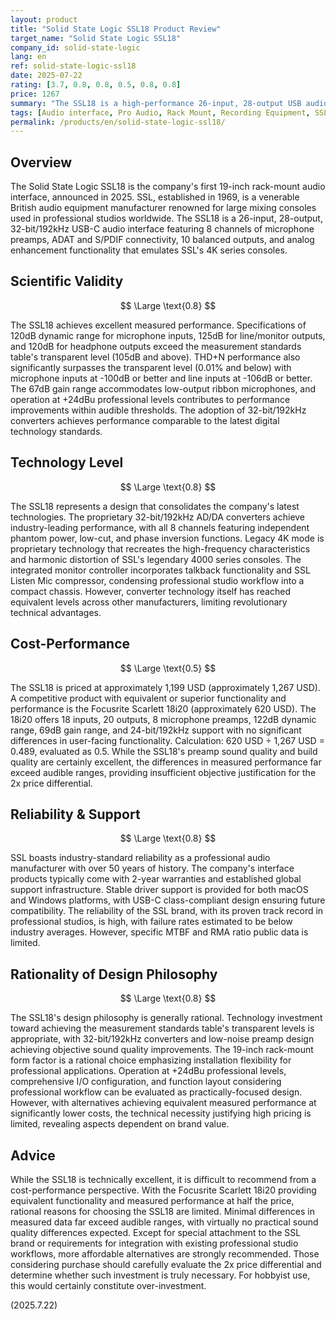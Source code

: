 ```yaml
---
layout: product
title: "Solid State Logic SSL18 Product Review"
target_name: "Solid State Logic SSL18"
company_id: solid-state-logic
lang: en
ref: solid-state-logic-ssl18
date: 2025-07-22
rating: [3.7, 0.8, 0.8, 0.5, 0.8, 0.8]
price: 1267
summary: "The SSL18 is a high-performance 26-input, 28-output USB audio interface featuring SSL's traditional preamp technology. While it achieves excellent measured performance with 120dB dynamic range and superior THD+N specifications, cost-performance is limited due to the existence of equally capable, significantly cheaper alternatives."
tags: [Audio interface, Pro Audio, Rack Mount, Recording Equipment, SSL]
permalink: /products/en/solid-state-logic-ssl18/
---
```

## Overview

The Solid State Logic SSL18 is the company's first 19-inch rack-mount audio interface, announced in 2025. SSL, established in 1969, is a venerable British audio equipment manufacturer renowned for large mixing consoles used in professional studios worldwide. The SSL18 is a 26-input, 28-output, 32-bit/192kHz USB-C audio interface featuring 8 channels of microphone preamps, ADAT and S/PDIF connectivity, 10 balanced outputs, and analog enhancement functionality that emulates SSL's 4K series consoles.

## Scientific Validity

$$ \Large \text{0.8} $$

The SSL18 achieves excellent measured performance. Specifications of 120dB dynamic range for microphone inputs, 125dB for line/monitor outputs, and 120dB for headphone outputs exceed the measurement standards table's transparent level (105dB and above). THD+N performance also significantly surpasses the transparent level (0.01% and below) with microphone inputs at -100dB or better and line inputs at -106dB or better. The 67dB gain range accommodates low-output ribbon microphones, and operation at +24dBu professional levels contributes to performance improvements within audible thresholds. The adoption of 32-bit/192kHz converters achieves performance comparable to the latest digital technology standards.

## Technology Level

$$ \Large \text{0.8} $$

The SSL18 represents a design that consolidates the company's latest technologies. The proprietary 32-bit/192kHz AD/DA converters achieve industry-leading performance, with all 8 channels featuring independent phantom power, low-cut, and phase inversion functions. Legacy 4K mode is proprietary technology that recreates the high-frequency characteristics and harmonic distortion of SSL's legendary 4000 series consoles. The integrated monitor controller incorporates talkback functionality and SSL Listen Mic compressor, condensing professional studio workflow into a compact chassis. However, converter technology itself has reached equivalent levels across other manufacturers, limiting revolutionary technical advantages.

## Cost-Performance

$$ \Large \text{0.5} $$

The SSL18 is priced at approximately 1,199 USD (approximately 1,267 USD). A competitive product with equivalent or superior functionality and performance is the Focusrite Scarlett 18i20 (approximately 620 USD). The 18i20 offers 18 inputs, 20 outputs, 8 microphone preamps, 122dB dynamic range, 69dB gain range, and 24-bit/192kHz support with no significant differences in user-facing functionality. Calculation: 620 USD ÷ 1,267 USD = 0.489, evaluated as 0.5. While the SSL18's preamp sound quality and build quality are certainly excellent, the differences in measured performance far exceed audible ranges, providing insufficient objective justification for the 2x price differential.

## Reliability & Support

$$ \Large \text{0.8} $$

SSL boasts industry-standard reliability as a professional audio manufacturer with over 50 years of history. The company's interface products typically come with 2-year warranties and established global support infrastructure. Stable driver support is provided for both macOS and Windows platforms, with USB-C class-compliant design ensuring future compatibility. The reliability of the SSL brand, with its proven track record in professional studios, is high, with failure rates estimated to be below industry averages. However, specific MTBF and RMA ratio public data is limited.

## Rationality of Design Philosophy

$$ \Large \text{0.8} $$

The SSL18's design philosophy is generally rational. Technology investment toward achieving the measurement standards table's transparent levels is appropriate, with 32-bit/192kHz converters and low-noise preamp design achieving objective sound quality improvements. The 19-inch rack-mount form factor is a rational choice emphasizing installation flexibility for professional applications. Operation at +24dBu professional levels, comprehensive I/O configuration, and function layout considering professional workflow can be evaluated as practically-focused design. However, with alternatives achieving equivalent measured performance at significantly lower costs, the technical necessity justifying high pricing is limited, revealing aspects dependent on brand value.

## Advice

While the SSL18 is technically excellent, it is difficult to recommend from a cost-performance perspective. With the Focusrite Scarlett 18i20 providing equivalent functionality and measured performance at half the price, rational reasons for choosing the SSL18 are limited. Minimal differences in measured data far exceed audible ranges, with virtually no practical sound quality differences expected. Except for special attachment to the SSL brand or requirements for integration with existing professional studio workflows, more affordable alternatives are strongly recommended. Those considering purchase should carefully evaluate the 2x price differential and determine whether such investment is truly necessary. For hobbyist use, this would certainly constitute over-investment.

(2025.7.22)